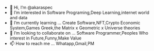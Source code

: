 - 👋 Hi, I’m @akaraspec
- 👀 I’m interested in Software Programing,Deep Learning,internet world and data 
- 🌱 I’m currently learning ... Create Software,NFT,Crypto Economic System,Games Greek,the Matrix x Geometric x Universe theories
- 💞️ I’m looking to collaborate on ... Software Programmer,Peoples Who interest in Future,Funny,Make Value
- 📫 How to reach me ... Whatapp,Gmail,PM

<!---
akaraspec/akaraspec is a ✨ special ✨ repository because its `README.md` (this file) appears on your GitHub profile.
You can click the Preview link to take a look at your changes.
--->
